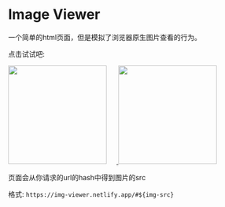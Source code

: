 # Image Viewer

一个简单的html页面，但是模拟了浏览器原生图片查看的行为。

点击试试吧:

<a href="https://img-viewer.netlify.app/#https://i.pixiv.re/img-original/img/2022/05/14/02/00/17/98325199_p0.png" title="https://img-viewer.netlify.app/#https://i.pixiv.re/img-original/img/2022/05/14/02/00/17/98325199_p0.png">
    <img src="https://i.pixiv.re/img-original/img/2022/05/14/02/00/17/98325199_p0.png" style="width: 200px; margin-right: 20px">
</a>
<a href="https://img-viewer.netlify.app/#https://i.pixiv.re/img-original/img/2021/11/12/20/22/55/91752738_p0.jpg" title="https://img-viewer.netlify.app/#https://i.pixiv.re/img-original/img/2021/11/12/20/22/55/91752738_p0.jpg">
    <img src="https://i.pixiv.re/img-original/img/2021/11/12/20/22/55/91752738_p0.jpg" style="width: 200px;">
</a>

页面会从你请求的url的hash中得到图片的src

格式: `https://img-viewer.netlify.app/#${img-src}`
